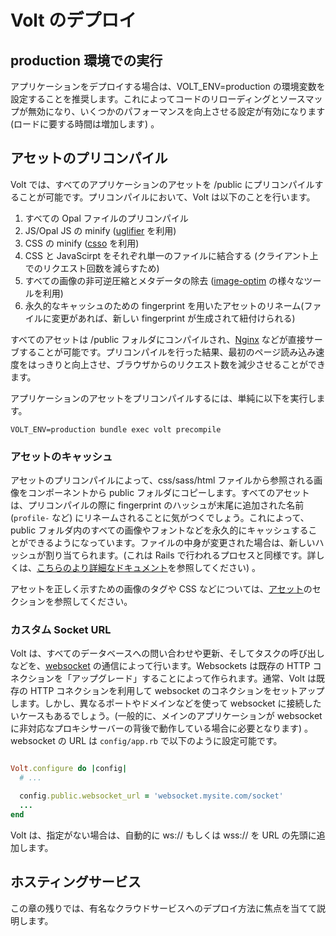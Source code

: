 # Volt のデプロイ

## production 環境での実行

アプリケーションをデプロイする場合は、VOLT_ENV=production の環境変数を設定することを推奨します。これによってコードのリローディングとソースマップが無効になり、いくつかのパフォーマンスを向上させる設定が有効になります (ロードに要する時間は増加します) 。

## アセットのプリコンパイル

Volt では、すべてのアプリケーションのアセットを /public にプリコンパイルすることが可能です。プリコンパイルにおいて、Volt は以下のことを行います。

1. すべての Opal ファイルのプリコンパイル
2.  JS/Opal JS の minify ([uglifier](https://github.com/mishoo/UglifyJS2) を利用)
3. CSS の minify ([csso](https://github.com/css/csso) を利用)
4. CSS と JavaScirpt をそれぞれ単一のファイルに結合する (クライアント上でのリクエスト回数を減らすため)
5. すべての画像の非可逆圧縮とメタデータの除去 ([image-optim](https://github.com/toy/image_optim) の様々なツールを利用)
6. 永久的なキャッシュのための fingerprint を用いたアセットのリネーム(ファイルに変更があれば、新しい fingerprint が生成されて紐付けられる)

すべてのアセットは /public フォルダにコンパイルされ、[Nginx](http://nginx.org/) などが直接サーブすることが可能です。プリコンパイルを行った結果、最初のページ読み込み速度をはっきりと向上させ、ブラウザからのリクエスト数を減少させることができます。

アプリケーションのアセットをプリコンパイルするには、単純に以下を実行します。

```VOLT_ENV=production bundle exec volt precompile```

### アセットのキャッシュ

アセットのプリコンパイルによって、css/sass/html ファイルから参照される画像をコンポーネントから public フォルダにコピーします。すべてのアセットは、プリコンパイルの際に fingerprint のハッシュが末尾に追加された名前 (```profile-``` など) にリネームされることに気がつくでしょう。これによって、public フォルダ内のすべての画像やフォントなどを永久的にキャッシュすることができるようになっています。ファイルの中身が変更された場合は、新しいハッシュが割り当てられます。(これは Rails で行われるプロセスと同様です。詳しくは、[こちらのより詳細なドキュメント](http://guides.rubyonrails.org/asset_pipeline.html)を参照してください) 。

アセットを正しく示すための画像のタグや CSS などについては、[アセット](docs/assets.md)のセクションを参照してください。

### カスタム Socket URL

Volt は、すべてのデータベースへの問い合わせや更新、そしてタスクの呼び出しなどを、[websocket](https://en.wikipedia.org/wiki/WebSocket) の通信によって行います。Websockets は既存の HTTP コネクションを「アップグレード」することによって作られます。通常、Volt は既存の HTTP コネクションを利用して websocket のコネクションをセットアップします。しかし、異なるポートやドメインなどを使って websocket に接続したいケースもあるでしょう。(一般的に、メインのアプリケーションが websocket に非対応なプロキシサーバーの背後で動作している場合に必要となります) 。websocket の URL は ```config/app.rb``` で以下のように設定可能です。

```ruby

Volt.configure do |config|
  # ...

  config.public.websocket_url = 'websocket.mysite.com/socket'
  ...
end
```

Volt は、指定がない場合は、自動的に ws:// もしくは wss:// を URL の先頭に追加します。

## ホスティングサービス

この章の残りでは、有名なクラウドサービスへのデプロイ方法に焦点を当てて説明します。
